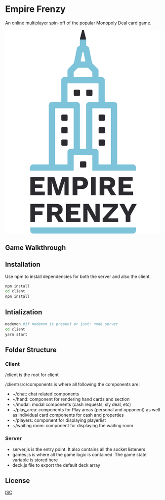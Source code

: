 # Empire Frenzy

An online multiplayer spin-off of the popular Monopoly Deal card game.

![Empire Frenzy Logo](logo.png)

## Game Walkthrough

## Installation

Use npm to install dependencies for both the server and also the client.

```bash
npm install
cd client
npm install
```

## Intialization

```bash
nodemon #if nodemon is present or just: node server
cd client
yarn start
```

## Folder Structure

### Client

/client is the root for client

/client/src/components is where all following the components are:

- ~/chat: chat related components
- ~/hand: component for rendering hand cards and section
- ~/modal: modal components (cash requests, sly deal, etc)
- ~/play_area: components for Play areas (personal and opponent) as well as individual card components for cash and properties
- ~/players: component for displaying playerlist
- ~/waiting room: component for displaying the waiting room

### Server

- server.js is the entry point. It also contains all the socket listeners
- games.js is where all the game logic is contained. The game state variable is stored here
- deck.js file to export the default deck array

## License

[ISC](https://choosealicense.com/licenses/isc/)

